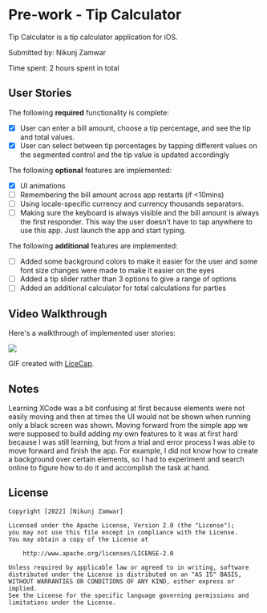 # Pre-work - Tip Calculator

Tip Calculator is a tip calculator application for iOS.

Submitted by: Nikunj Zamwar

Time spent: 2 hours spent in total

## User Stories

The following **required** functionality is complete:

* [x] User can enter a bill amount, choose a tip percentage, and see the tip and total values.
* [x] User can select between tip percentages by tapping different values on the segmented control and the tip value is updated accordingly

The following **optional** features are implemented:

* [x] UI animations
* [ ] Remembering the bill amount across app restarts (if <10mins)
* [ ] Using locale-specific currency and currency thousands separators.
* [ ] Making sure the keyboard is always visible and the bill amount is always the first responder. This way the user doesn't have to tap anywhere to use this app. Just launch the app and start typing.

The following **additional** features are implemented:

- [ ] Added some background colors to make it easier for the user and some font size changes were made to make it easier on the eyes
- [ ] Added a tip slider rather than 3 options to give a range of options
- [ ] Added an additional calculator for total calculations for parties

## Video Walkthrough

Here's a walkthrough of implemented user stories:

![](https://i.imgur.com/jUKlnvm.gif)


GIF created with [LiceCap](http://www.cockos.com/licecap/).

## Notes

Learning XCode was a bit confusing at first because elements were not easily moving and then at times the UI would not be shown when running only a black screen was shown. Moving forward from the simple app we were supposed to build adding my own features to it was at first hard because I was still learning, but from a trial and error process I was able to move forward and finish the app. For example, I did not know how to create a background over certain elements, so I had to experiment and search online to figure how to do it and accomplish the task at hand.

## License

    Copyright [2022] [Nikunj Zamwar]

    Licensed under the Apache License, Version 2.0 (the "License");
    you may not use this file except in compliance with the License.
    You may obtain a copy of the License at

        http://www.apache.org/licenses/LICENSE-2.0

    Unless required by applicable law or agreed to in writing, software
    distributed under the License is distributed on an "AS IS" BASIS,
    WITHOUT WARRANTIES OR CONDITIONS OF ANY KIND, either express or implied.
    See the License for the specific language governing permissions and
    limitations under the License.
